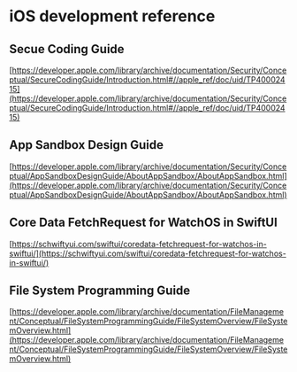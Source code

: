 # iOS development reference

## Secue Coding Guide

[https://developer.apple.com/library/archive/documentation/Security/Conceptual/SecureCodingGuide/Introduction.html#//apple_ref/doc/uid/TP40002415](https://developer.apple.com/library/archive/documentation/Security/Conceptual/SecureCodingGuide/Introduction.html#//apple_ref/doc/uid/TP40002415)

## App Sandbox Design Guide

[https://developer.apple.com/library/archive/documentation/Security/Conceptual/AppSandboxDesignGuide/AboutAppSandbox/AboutAppSandbox.html](https://developer.apple.com/library/archive/documentation/Security/Conceptual/AppSandboxDesignGuide/AboutAppSandbox/AboutAppSandbox.html)

## Core Data FetchRequest for WatchOS in SwiftUI

[https://schwiftyui.com/swiftui/coredata-fetchrequest-for-watchos-in-swiftui/](https://schwiftyui.com/swiftui/coredata-fetchrequest-for-watchos-in-swiftui/)

## File System Programming Guide

[https://developer.apple.com/library/archive/documentation/FileManagement/Conceptual/FileSystemProgrammingGuide/FileSystemOverview/FileSystemOverview.html](https://developer.apple.com/library/archive/documentation/FileManagement/Conceptual/FileSystemProgrammingGuide/FileSystemOverview/FileSystemOverview.html)
